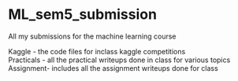 # ML_sem5_submission

All my submissions for the machine learning course

Kaggle - the code files for inclass kaggle competitions <br> 
Practicals - all the practical writeups done in class for various topics <br>
Assignment- includes all the assignment writeups done for class
